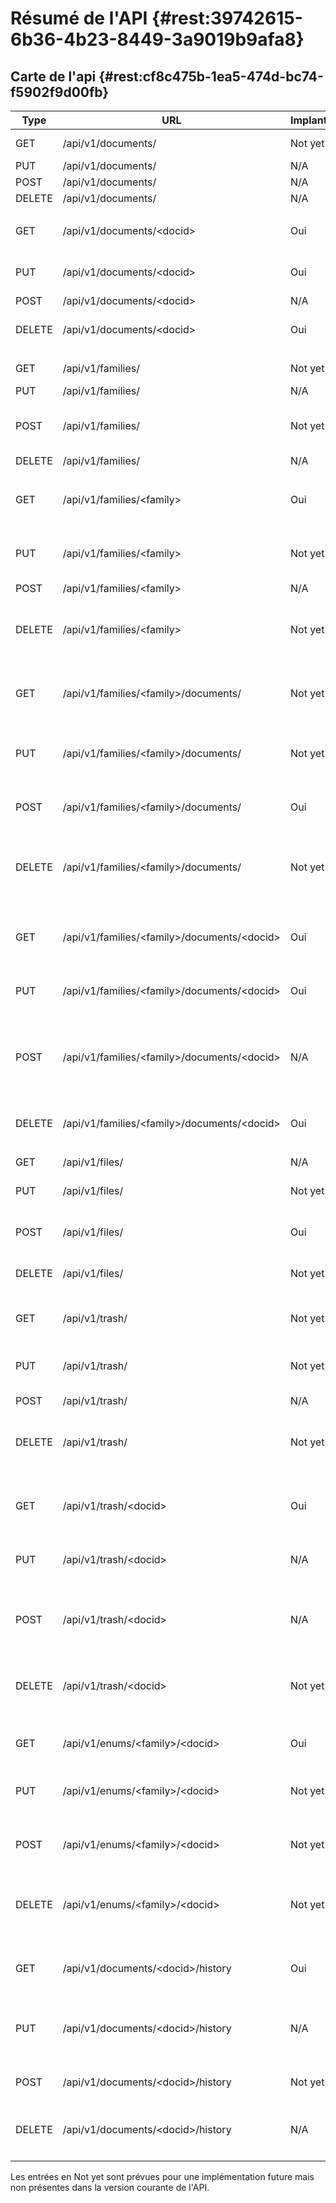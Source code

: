 # Résumé de l'API {#rest:39742615-6b36-4b23-8449-3a9019b9afa8}

## Carte de l'api {#rest:cf8c475b-1ea5-474d-bc74-f5902f9d00fb}

|  Type  |                           URL                           |               Implanté               |                       Signification                        |
| ------ | ------------------------------------------------------- | ------------------------------------ | ---------------------------------------------------------- |
| GET    | /api/v1/documents/                                      | <span class="apiTodo">Not yet</span> | Liste de documents                                         |
| PUT    | /api/v1/documents/                                      | N/A                                  | N/A                                                        |
| POST   | /api/v1/documents/                                      | N/A                                  | N/A                                                        |
| DELETE | /api/v1/documents/                                      | N/A                                  | N/A                                                        |
|        |                                                         |                                      |                                                            |
| GET    | /api/v1/documents/&lt;docid&gt;                         | Oui                                  | [Récupération d'un document][GETDOC]                       |
| PUT    | /api/v1/documents/&lt;docid&gt;                         | Oui                                  | [Mise à jour d'un document][PUTDOC]                        |
| POST   | /api/v1/documents/&lt;docid&gt;                         | N/A                                  | N/A                                                        |
| DELETE | /api/v1/documents/&lt;docid&gt;                         | Oui                                  | [Mise à la poubelle d'un document][DELDOC]                 |
|        |                                                         |                                      |                                                            |
| GET    | /api/v1/families/                                       | <span class="apiTodo">Not yet</span> | Liste des familles                                         |
| PUT    | /api/v1/families/                                       | N/A                                  | N/A                                                        |
| POST   | /api/v1/families/                                       | <span class="apiTodo">Not yet</span> | Création d'une nouvelle famille                            |
| DELETE | /api/v1/families/                                       | N/A                                  | N/A                                                        |
|        |                                                         |                                      |                                                            |
| GET    | /api/v1/families/&lt;family&gt;                         | Oui                                  | [Consultation du document décrivant la famille][GET_FAM]   |
| PUT    | /api/v1/families/&lt;family&gt;                         | <span class="apiTodo">Not yet</span> | Modification de la configuration de la famille             |
| POST   | /api/v1/families/&lt;family&gt;                         | N/A                                  | N/A                                                        |
| DELETE | /api/v1/families/&lt;family&gt;                         | <span class="apiTodo">Not yet</span> | Suppression de la famille et des documents associés        |
|        |                                                         |                                      |                                                            |
| GET    | /api/v1/families/&lt;family&gt;/documents/              | <span class="apiTodo">Not yet</span> | Liste des documents de cette famille                       |
| PUT    | /api/v1/families/&lt;family&gt;/documents/              | <span class="apiTodo">Not yet</span> | Modification en masse de documents de cette famille        |
| POST   | /api/v1/families/&lt;family&gt;/documents/              | Oui                                  | [Création d'un document de cette famille][POSTDOC]         |
| DELETE | /api/v1/families/&lt;family&gt;/documents/              | <span class="apiTodo">Not yet</span> | Mise à la poubelle en masse de documents de cette famille  |
|        |                                                         |                                      |                                                            |
| GET    | /api/v1/families/&lt;family&gt;/documents/&lt;docid&gt; | Oui                                  | [Récupération d'un document de la famille][GETDOC]         |
| PUT    | /api/v1/families/&lt;family&gt;/documents/&lt;docid&gt; | Oui                                  | [Mise à jour d'un document de la famille][PUTDOC]          |
| POST   | /api/v1/families/&lt;family&gt;/documents/&lt;docid&gt; | N/A                                  | N/A (Création d'un document avec un identifiant donnée)    |
| DELETE | /api/v1/families/&lt;family&gt;/documents/&lt;docid&gt; | Oui                                  | [Suppression d'un document de la famille][DELDOC]          |
|        |                                                         |                                      |                                                            |
| GET    | /api/v1/files/                                          | N/A                                  | N/A                                                        |
| PUT    | /api/v1/files/                                          | <span class="apiTodo">Not yet</span> | Modification d'un fichier temporaire                       |
| POST   | /api/v1/files/                                          | Oui                                  | [Création d'un fichier temporaire][POSTFILE]               |
| DELETE | /api/v1/files/                                          | <span class="apiTodo">Not yet</span> | Suppression d'un fichier temporaire                        |
|        |                                                         |                                      |                                                            |
| GET    | /api/v1/trash/                                          | <span class="apiTodo">Not yet</span> | Liste document de la poubelle                              |
| PUT    | /api/v1/trash/                                          | <span class="apiTodo">Not yet</span> | Modifie en masse les documents de la poubelle              |
| POST   | /api/v1/trash/                                          | N/A                                  | N/A                                                        |
| DELETE | /api/v1/trash/                                          | <span class="apiTodo">Not yet</span> | Supprime définitivement les documents de la poubelle       |
|        |                                                         |                                      |                                                            |
| GET    | /api/v1/trash/&lt;docid&gt;                             | Oui                                  | [Récupération d'un document mis à la poubelle][trash_doc]  |
| PUT    | /api/v1/trash/&lt;docid&gt;                             | N/A                                  | N/A (Création d'un document supprimé)                      |
| POST   | /api/v1/trash/&lt;docid&gt;                             | N/A                                  | N/A (Modification d'un document supprimé)                  |
| DELETE | /api/v1/trash/&lt;docid&gt;                             | <span class="apiTodo">Not yet</span> | Suppression définitivement d'un document mis à la poubelle |
|        |                                                         |                                      |                                                            |
| GET    | /api/v1/enums/&lt;family&gt;/&lt;docid&gt;              | Oui                                  | [Récupération de la liste des valeurs][get_enum]           |
| PUT    | /api/v1/enums/&lt;family&gt;/&lt;docid&gt;              | <span class="apiTodo">Not yet</span> | Modification d'une valeur de la liste des énumérés         |
| POST   | /api/v1/enums/&lt;family&gt;/&lt;docid&gt;              | <span class="apiTodo">Not yet</span> | Ajout d'une valeur à la liste d'énumérés                   |
| DELETE | /api/v1/enums/&lt;family&gt;/&lt;docid&gt;              | <span class="apiTodo">Not yet</span> | Suppression définitivement d'un document mis à la poubelle |
|        |                                                         |                                      |                                                            |
| GET    | /api/v1/documents/&lt;docid&gt;/history                 | Oui                                  | [Récupération des messages d'historique][get_histo]         |
| PUT    | /api/v1/documents/&lt;docid&gt;/history                 | N/A                                  | N/A (Modification d'unun message d'historique)             |
| POST   | /api/v1/documents/&lt;docid&gt;/history                 | <span class="apiTodo">Not yet</span> | Ajout d'un message d'historique                            |
| DELETE | /api/v1/documents/&lt;docid&gt;/history                 | N/A                                  | N/A (suppression d'un message d'historique)                |
|        |                                                         |                                      |                                                            |



<span class="flag inline nota-bene"></span> Les entrées en <span class="apiTodo">Not yet</span> sont prévues
pour une implémentation future mais non présentes dans la version courante de l'API.


<!--links-->

[GET_FAM]: #rest:6b195156-0cda-47c8-9a9a-04ec13562c9a

[POSTDOC]: #rest:e769b476-0033-407c-b453-4e8466e09975
[GETDOC]: #rest:1d7b939f-d5fc-4b57-b33f-d216913efc22
[PUTDOC]: #rest:db2cb01a-7325-4f78-8cec-ceac9858caf2
[DELDOC]: #rest:3358b3bd-bdf6-44ef-b1d7-438f8eb21067

[POSTFILE]: #rest:5797255d-128d-4aa4-9c11-2c8195cca63d
[trash_doc]: #rest:52be10c1-9f46-456b-a22f-24909386567f
[get_enum]: #rest:bb13e401-1859-4c73-b299-70b801ed7eb0
[get_histo]: #rest:9ae75dac-8eb5-4fa9-a608-7313b90fe33c
